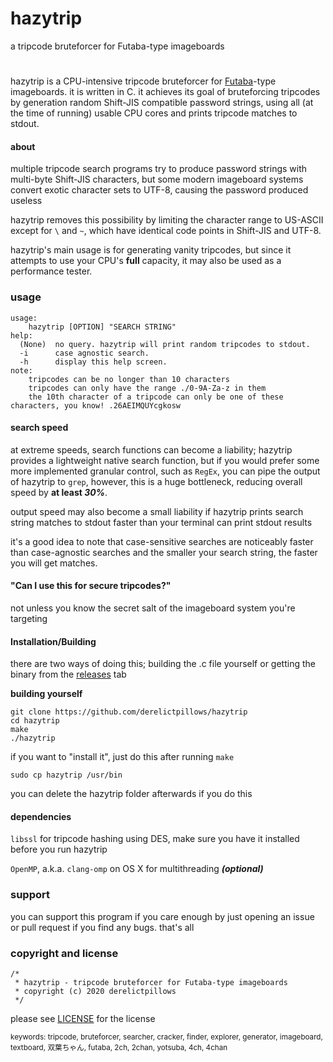 # hazytrip
a tripcode bruteforcer for Futaba-type imageboards
#

hazytrip is a CPU-intensive tripcode bruteforcer for [Futaba](https://en.wikipedia.org/wiki/2channel)-type imageboards. it is written in C.
it achieves its goal of bruteforcing tripcodes by generation random Shift-JIS compatible password strings, using all (at the time of running) usable CPU cores and prints tripcode matches to stdout.

#### about
multiple tripcode search programs try to produce password strings with multi-byte Shift-JIS characters, but some modern imageboard systems convert exotic character sets to UTF-8, causing the password produced useless

hazytrip removes this possibility by limiting the character range to US-ASCII except for ```\``` and ```~```, which have identical code points in Shift-JIS and UTF-8.

hazytrip's main usage is for generating vanity tripcodes, but since it attempts to use your CPU's **full** capacity, it may also be used as a performance tester.

### usage
```
usage:
	hazytrip [OPTION] "SEARCH STRING"
help:
  (None)  no query. hazytrip will print random tripcodes to stdout.
  -i      case agnostic search.
  -h      display this help screen.
note:
	tripcodes can be no longer than 10 characters
	tripcodes can only have the range ./0-9A-Za-z in them
	the 10th character of a tripcode can only be one of these characters, you know! .26AEIMQUYcgkosw
```

#### search speed
at extreme speeds, search functions can become a liability; hazytrip provides a lightweight native search function, but if you would prefer some more implemented granular control, such as `RegEx`, you can pipe the output of hazytrip to `grep`, however, this is a huge bottleneck, reducing overall speed by **at least *30%***.

output speed may also become a small liability if hazytrip prints search string matches to stdout faster than your terminal can print stdout results

it's a good idea to note that case-sensitive searches are noticeably faster than case-agnostic searches and the smaller your search string, the faster you will get matches.

#### "Can I use this for secure tripcodes?"
not unless you know the secret salt of the imageboard system you're targeting

#### Installation/Building
there are two ways of doing this; building the .c file yourself or getting the binary from the [releases](https://github.com/derelictpillows/hazytrip/releases) tab

**building yourself**
```
git clone https://github.com/derelictpillows/hazytrip
cd hazytrip
make
./hazytrip
```

if you want to "install it", just do this after running `make`

```sudo cp hazytrip /usr/bin```

you can delete the hazytrip folder afterwards if you do this

#### dependencies
`libssl` for tripcode hashing using DES, make sure you have it installed before you run hazytrip

`OpenMP`, a.k.a. `clang-omp` on OS X for multithreading ***(optional)***

### support
you can support this program if you care enough by just opening an issue or pull request if you find any bugs. that's all

### copyright and license
```
/*
 * hazytrip - tripcode bruteforcer for Futaba-type imageboards
 * copyright (c) 2020 derelictpillows
 */
```

please see [LICENSE](https://raw.githubusercontent.com/derelictpillows/hazytrip/care/README.md) for the license

<sub>keywords: tripcode, bruteforcer, searcher, cracker, finder, explorer, generator, imageboard, textboard, 双葉ちゃん, futaba, 2ch, 2chan, yotsuba, 4ch, 4chan</sub>
